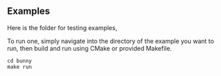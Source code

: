 ## Examples

Here is the folder for testing examples,

To run one, simply navigate into the directory of the example you want to run, then build and run using CMake or provided Makefile.

```
cd bunny
make run
```
